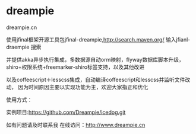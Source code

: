dreampie
========

dreampie.cn

使用jfinal框架开源工具包jfinal-dreampie,http://search.maven.org/  输入jfianl-draempie 搜索

并提供akka异步执行集成，多数据源自动orm映射，flyway数据库脚本升级，
shiro+权限系统+freemarker-shiro标签支持，以及其他改进



以及coffeescript＋lesscss集成，自动编译coffeescript和lesscss并监听文件改动，
因为时间原因主要以实现功能为主，欢迎大家指正和优化

使用方式：

实例项目:https://github.com/Dreampie/icedog.git

如有问题请及时联系我 在线访问：http://www.dreampie.cn
